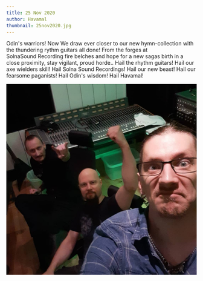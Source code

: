 ```yaml
---
title: 25 Nov 2020
author: Havamal
thumbnail: 25nov2020.jpg
---
```


Odin's warriors!
Now We draw ever closer to our new hymn-collection with the thundering rythm guitars all done!
From the forges at\
SolnaSound Recording fire belches and hope for a new sagas birth in a close proximity, stay vigilant, proud horde..
Hail the rhythm guitars! Hail our axe wielders skill! Hail Solna Sound Recordings! Hail our new beast! Hail our fearsome paganists! Hail Odin's wisdom! Hail Havamal!

![25nov2020.jpg](./25nov2020.jpg)
